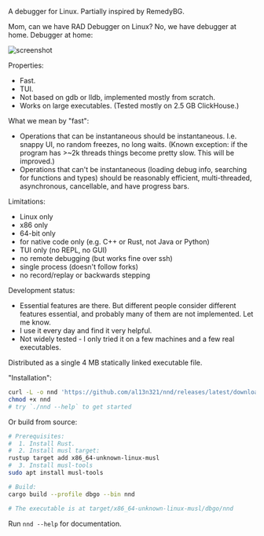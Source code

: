 A debugger for Linux. Partially inspired by RemedyBG.

Mom, can we have RAD Debugger on Linux?
No, we have debugger at home.
Debugger at home:

![screenshot](https://github.com/user-attachments/assets/e0b03f1e-c1d1-4e38-a992-2ace7321bb75)

Properties:
 * Fast.
 * TUI.
 * Not based on gdb or lldb, implemented mostly from scratch.
 * Works on large executables. (Tested mostly on 2.5 GB ClickHouse.)

What we mean by "fast":
 * Operations that can be instantaneous should be instantaneous. I.e. snappy UI, no random freezes, no long waits.
   (Known exception: if the program has >~2k threads things become pretty slow. This will be improved.)
 * Operations that can't be instantaneous (loading debug info, searching for functions and types) should be reasonably efficient, multi-threaded, asynchronous, cancellable, and have progress bars.

Limitations:
 * Linux only
 * x86 only
 * 64-bit only
 * for native code only (e.g. C++ or Rust, not Java or Python)
 * TUI only (no REPL, no GUI)
 * no remote debugging (but works fine over ssh)
 * single process (doesn't follow forks)
 * no record/replay or backwards stepping

Development status:
 * Essential features are there. But different people consider different features essential, and probably many of them are not implemented. Let me know.
 * I use it every day and find it very helpful.
 * Not widely tested - I only tried it on a few machines and a few real executables.

Distributed as a single 4 MB statically linked executable file.

"Installation":
```bash
curl -L -o nnd 'https://github.com/al13n321/nnd/releases/latest/download/nnd'
chmod +x nnd
# try `./nnd --help` to get started
```

Or build from source:
```bash
# Prerequisites:
#  1. Install Rust.
#  2. Install musl target:
rustup target add x86_64-unknown-linux-musl
#  3. Install musl-tools
sudo apt install musl-tools

# Build:
cargo build --profile dbgo --bin nnd

# The executable is at target/x86_64-unknown-linux-musl/dbgo/nnd
```

Run `nnd --help` for documentation.

